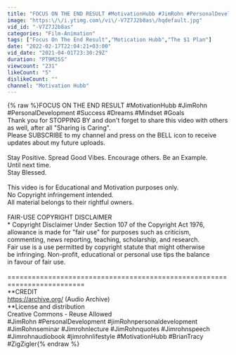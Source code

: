 ```yaml
---
title: "FOCUS ON THE END RESULT #MotivationHubb #JimRohn #PersonalDevelopment #Success #Dreams #Mindset"
image: "https:\/\/i.ytimg.com\/vi\/-V7Z7J2b8as\/hqdefault.jpg"
vid_id: "-V7Z7J2b8as"
categories: "Film-Animation"
tags: ["Focus On The End Result","Motication Hubb","The $1 Plan"]
date: "2022-02-17T22:04:21+03:00"
vid_date: "2021-04-01T23:30:29Z"
duration: "PT9M25S"
viewcount: "231"
likeCount: "5"
dislikeCount: ""
channel: "Motivation Hubb"
---
```

{% raw %}FOCUS ON THE END RESULT #MotivationHubb #JimRohn #PersonalDevelopment #Success #Dreams #Mindset #Goals<br />Thank you for STOPPING BY and don't forget to share this video with others as well, after all &quot;Sharing is Caring&quot;.<br />Please SUBSCRIBE to my channel and press on the BELL icon to receive updates about my future uploads.<br /><br />Stay Positive. Spread Good Vibes. Encourage others. Be an Example.<br />Until next time.<br />Stay Blessed.<br /><br />This video is for Educational and Motivation purposes only.<br />No Copyright infringement intended. <br />All material belongs to their rightful owners.<br /><br />FAIR-USE COPYRIGHT DISCLAIMER<br />* Copyright Disclaimer Under Section 107 of the Copyright Act 1976,<br />allowance is made for &quot;fair use&quot; for purposes such as criticism, <br />commenting, news reporting, teaching, scholarship, and research. <br />Fair use is a use permitted by copyright statute that might otherwise <br />be infringing. Non-profit, educational or personal use tips the balance <br />in favour of fair use.<br /><br />=========================================================================<br />**CREDIT<br /><a rel="nofollow" target="blank" href="https://archive.org/">https://archive.org/</a>  (Audio Archive)<br />**License and distribution<br />Creative Commons - Reuse Allowed<br /> #JimRohn #PersonalDevelopment #jimRohnpersonaldevelopment<br />#JimRohnseminar #Jimrohnlecture #JimRohnquotes #Jimrohnspeech <br />#Jimrohnaudiobook #jimrohnlifestyle #MotivationHubb #BrianTracy #ZigZigler{% endraw %}
